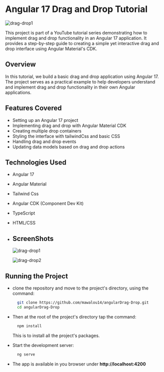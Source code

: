 # Angular 17 Drag and Drop Tutorial
![drag-drop1](https://github.com/user-attachments/assets/bb102294-81ec-452e-9785-0ba4683a581d)

This project is part of a YouTube tutorial series demonstrating how to implement drag and drop functionality in an Angular 17 application. It provides a step-by-step guide to creating a simple yet interactive drag and drop interface using Angular Material's CDK.

## Overview
In this tutorial, we build a basic drag and drop application using Angular 17. The project serves as a practical example to help developers understand and implement drag and drop functionality in their own Angular applications.

## Features Covered
* Setting up an Angular 17 project
* Implementing drag and drop with Angular Material CDK
* Creating multiple drop containers
* Styling the interface with tailwindCss and basic CSS
* Handling drag and drop events
* Updating data models based on drag and drop actions

## Technologies Used
* Angular 17
* Angular Material
* Tailwind Css
* Angular CDK (Component Dev Kit)
* TypeScript
* HTML/CSS

* ## ScreenShots
  ![drag-drop1](https://github.com/user-attachments/assets/bb102294-81ec-452e-9785-0ba4683a581d)

  ![drag-drop2](https://github.com/user-attachments/assets/004bbce4-48e8-459d-babf-589bc82fbc6a)


## Running the Project
- clone the repository and move to the project's directory, using the command:
   ```bash
     git clone https://github.com/mawalou14/angularDrag-Drop.git
     cd angularDrag-Drop
     ```
- Then at the root of the project's directory tap the command:
   ```bash
     npm install
     ```
   This is to install all the project's packages.
  
- Start the development server:
   ```bash
     ng serve
     ```
- The app is available in you browser under **http://localhost:4200**
  
